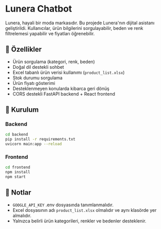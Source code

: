# Lunera Chatbot

Lunera, hayali bir moda markasıdır. Bu projede Lunera'nın dijital asistanı geliştirildi. Kullanıcılar, ürün bilgilerini sorgulayabilir, beden ve renk filtrelemesi yapabilir ve fiyatları öğrenebilir.

## 🚀 Özellikler

-  Ürün sorgulama (kategori, renk, beden)
-  Doğal dil destekli sohbet
-  Excel tabanlı ürün verisi kullanımı (`product_list.xlsx`)
-  Stok durumu sorgulama
-  Ürün fiyatı gösterimi
-  Desteklenmeyen konularda kibarca geri dönüş
-  CORS destekli FastAPI backend + React frontend


## 🔧 Kurulum

### Backend

```bash
cd backend
pip install -r requirements.txt
uvicorn main:app --reload
```

### Frontend

```bash
cd frontend
npm install
npm start
```

## 📌 Notlar

- `GOOGLE_API_KEY` .env dosyasında tanımlanmalıdır.
- Excel dosyasının adı `product_list.xlsx` olmalıdır ve aynı klasörde yer almalıdır.
- Yalnızca belirli ürün kategorileri, renkler ve bedenler desteklenir.